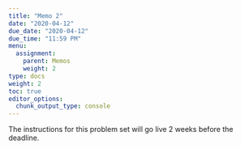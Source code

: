 ```yaml
---
title: "Memo 2"
date: "2020-04-12"
due_date: "2020-04-12"
due_time: "11:59 PM"
menu:
  assignment:
    parent: Memos
    weight: 2
type: docs
weight: 2
toc: true
editor_options:
  chunk_output_type: console
---
```


The instructions for this problem set will go live 2 weeks before the deadline.
